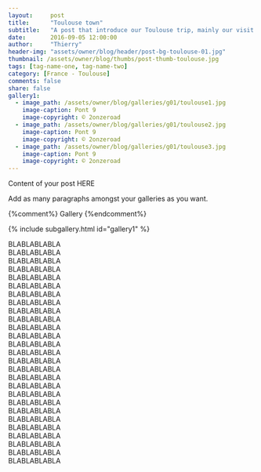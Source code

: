 ```yaml
---
layout:     post
title:      "Toulouse town"
subtitle:   "A post that introduce our Toulouse trip, mainly our visit of the Garrone's bank"
date:       2016-09-05 12:00:00
author:     "Thierry"
header-img: "assets/owner/blog/header/post-bg-toulouse-01.jpg"
thumbnail: /assets/owner/blog/thumbs/post-thumb-toulouse.jpg
tags: [tag-name-one, tag-name-two]
category: [France - Toulouse]
comments: false
share: false
gallery1: 
  - image_path: /assets/owner/blog/galleries/g01/toulouse1.jpg
    image-caption: Pont 9
    image-copyright: © 2onzeroad
  - image_path: /assets/owner/blog/galleries/g01/toulouse2.jpg
    image-caption: Pont 9
    image-copyright: © 2onzeroad
  - image_path: /assets/owner/blog/galleries/g01/toulouse3.jpg
    image-caption: Pont 9
    image-copyright: © 2onzeroad 
---
```


<p> Content of your post HERE </p>
<p> Add as many paragraphs amongst your galleries as you want. </p>

{%comment%} Gallery {%endcomment%}
			
{% include subgallery.html id="gallery1" %}

BLABLABLABLA <br/>
BLABLABLABLA <br/>
BLABLABLABLA <br/>
BLABLABLABLA <br/>
BLABLABLABLA <br/>
BLABLABLABLA <br/>
BLABLABLABLA <br/>
BLABLABLABLA <br/>
BLABLABLABLA <br/>
BLABLABLABLA <br/>
BLABLABLABLA <br/>
BLABLABLABLA <br/>
BLABLABLABLA <br/>
BLABLABLABLA <br/>
BLABLABLABLA <br/>
BLABLABLABLA <br/>
BLABLABLABLA <br/>
BLABLABLABLA <br/>
BLABLABLABLA <br/>
BLABLABLABLA <br/>
BLABLABLABLA <br/>
BLABLABLABLA <br/>
BLABLABLABLA <br/>
BLABLABLABLA <br/>
BLABLABLABLA <br/>
BLABLABLABLA <br/>
BLABLABLABLA <br/>